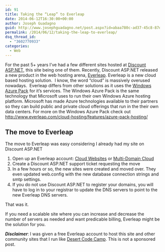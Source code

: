 ```yaml
---
id: 91
title: Taking the “Leap” to Everleap
date: 2014-06-12T16:30:00+00:00
author: Joseph Guadagno
guid: http://www.josephguadagno.net/post.aspx?id=abaa780c-ad37-45c8-87d2-08a85719f5b1
permalink: /2014/06/12/taking-the-leap-to-everleap/
dsq_thread_id:
  - "3602770933"
categories:
  - Web
---
```

<p>For the past 5+ years I’ve had a few different sites hosted at <a href="http://www.discountasp.net/a/jguadagn" target="_blank">Discount ASP.NET</a>, this site being one of them. Recently, Discount ASP.NET released a new product in the web hosting arena, <a href="http://www.everleap.com/" target="_blank">Everleap</a>. Everleap is a new cloud based hosting solution.&#160; I know, the word “cloud” is massively overused nowadays.&#160; Everleap differs from other solutions as it uses the <a href="http://www.everleap.com/cloud-hosting/features/azure-pack-hosting/" target="_blank">Windows Azure Pack</a> for it’s services. The Windows Azure Pack is the same technology that Microsoft uses to run their own Windows Azure hosting platform. Microsoft has made Azure technologies available to their partners so they can build public and private cloud offerings that run in the their own data centers. For more on the Windows Azure Pack check out <a title="http://www.everleap.com/cloud-hosting/features/azure-pack-hosting/" href="http://www.everleap.com/cloud-hosting/features/azure-pack-hosting/">http://www.everleap.com/cloud-hosting/features/azure-pack-hosting/</a></p>  <h2>The move to Everleap</h2>  <p>The move to Everleap was easy considering I already had my site on Discount ASP.NET</p>  <ol>   <li>Open up an Everleap account: <a href="http://www.everleap.com/sign-up/?plan=plan1" target="_blank">Cloud Websites</a> or <a href="http://www.everleap.com/sign-up/?plan=plan2" target="_blank">Multi-Domain Cloud</a> </li>    <li>Create a Discount ASP.NET support ticket requesting the move </li>    <li>In a few hours or so, the new sites were created and moved over. They even updated web.config with the new database connection strings and smtp settings. </li>    <li>If you do not use Discount ASP.NET to register your domains, you will have to log in to your registrar to update the DNS servers to point to the new Everleap DNS servers. </li> </ol>  <p>That was it.</p>  <p>If you need a scalable site where you can increase and decrease the number of servers as needed and want predicable billing, Everleap might be the solution for you.</p>  <p><i><b>Disclaimer</b></i>: I was given a free Everleap account to host this site and other community sites that I run like <a href="http://www.desertcodecamp.com" target="_blank">Desert Code Camp</a>. This is not a sponsored post.</p>